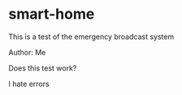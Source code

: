 # smart-home
This is a test of the emergency broadcast system

Author: Me

Does this test work?

I hate errors
